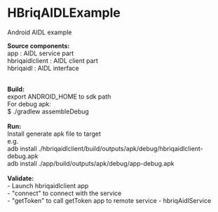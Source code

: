 # HBriqAIDLExample

Android AIDL example
</br>

<b> Source components: </b> </br>
app : AIDL service part </br>
hbriqaidlclient : AIDL client part </br>
hbriqaidl : AIDL interface </br>

</br>
<b> Build: </b> </br>
export ANDROID_HOME to sdk path </br>
For debug apk: </br>
$ ./gradlew assembleDebug </br>

</br>
<b> Run: </b> </br>
Install generate apk file to target </br>
e.g. </br>
adb install ./hbriqaidlclient/build/outputs/apk/debug/hbriqaidlclient-debug.apk </br>
adb install ./app/build/outputs/apk/debug/app-debug.apk </br>

</br>
<b> Validate: </b> </br>
- Launch hbriqaidlclient app </br>
- "connect" to connect with the service </br>
- "getToken" to call getToken app to remote service - hbriqAidlService </br>

